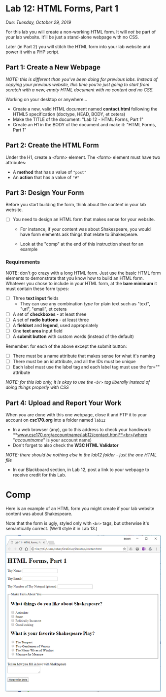 # Lab 12: HTML Forms, Part 1
*Due: Tuesday, October 29, 2019*

For this lab you will create a non-working HTML form.  It will *not* be part of your lab website. It'll be just a stand-alone webpage with no CSS.

Later (in Part 2) you will stitch the HTML form into your lab website and power it with a PHP script.

## Part 1: Create a New Webpage

*NOTE: this is different than you've been doing for previous labs.  Instead of copying your previous website, this time you're just going to start from scratch with a new, empty HTML document with no content and no CSS.*

Working on your desktop or anywhere...

- Create a new, valid HTML document named **contact.html** following the HTML5 specification (doctype, HEAD, BODY, et cetera)
- Make the TITLE of the document: "Lab 12 - HTML Forms, Part 1"
- Create an H1 in the BODY of the document and make it: "HTML Forms, Part 1"

## Part 2: Create the HTML Form

Under the H1, create a \<form\> element. The \<form\> element must have two attributes:

- A **method** that has a value of `"post"`
- An **action** that has a value of `"#"`

## Part 3: Design Your Form

Before you start building the form, think about the content in your lab website.  

- [ ] You need to design an HTML form that makes sense for your website.  

  - For instance, if your content was about Shakespeare, you would have form elements ask things that relate to Shakespeare.

  - Look at the "comp" at the end of this instruction sheet for an example

### Requirements

NOTE: don't go crazy with a long HTML form.  Just use the basic HTML form elements to demonstrate that you know how to build an HTML form.  Whatever you chose to include in your HTML form, at the **bare minimum** it must contain these form types:

- [ ] Three **text input** fields
  - They can use any combination *type* for plain text such as "text", "url", "email", et cetera
- [ ] A set of **checkboxes** - at least three
- [ ] A set of **radio buttons** - at least three
- [ ] A **fieldset** and **legend**, used appropriately
- [ ] One **text area** input field
- [ ] A **submit button** with custom words (instead of the default)

Remember: for each of the above except the submit button:

- [ ] There must be a name attribute that makes sense for what it's naming
- [ ] There must be an id attribute, and all the IDs must be unique
- [ ] Each label must use the label tag and each label tag must use the for="" attribute

*NOTE: for this lab only, it is okay to use the `<br>` tag liberally instead of doing things properly with CSS*


## Part 4: Upload and Report Your Work

When you are done with this one webpage, close it and FTP it to your account on **csc170.org** into a folder named `lab12`

- In a web browser (any), go to this address to check your handiwork:<br> **www.csc170.org/accountname/lab12/contact.html**<br>(where "*accountname*" is your account name)
- Don't forget to also check the **W3C HTML Validator**

*NOTE: there should be nothing else in the lab12 folder - just the one HTML file*

- In our Blackboard section, in Lab 12, post a link to your webpage to receive credit for this Lab.



# Comp

Here is an example of an HTML form you might create if your lab website content was about Shakespeare.  

Note that the form is ugly, styled only with `<br>` tags, but otherwise it's semantically correct.  (We'll style it in Lab 13.)

![Figure 1](media\figure1.PNG)